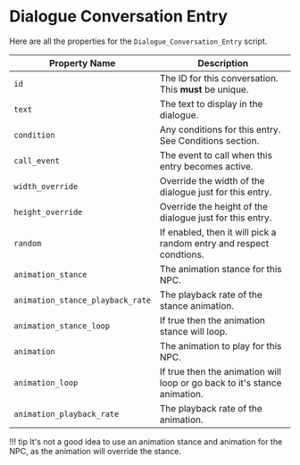 # Dialogue Conversation Entry

Here are all the properties for the `Dialogue_Conversation_Entry` script.

| Property Name | Description |
| ------------- | ----------- |
| `id` | The ID for this conversation.  This **must** be unique. |
| `text` | The text to display in the dialogue. |
| `condition` | Any conditions for this entry.  See Conditions section. |
| `call_event` | The event to call when this entry becomes active. |
| `width_override` | Override the width of the dialogue just for this entry. |
| `height_override` | Override the height of the dialogue just for this entry. |
| `random` | If enabled, then it will pick a random entry and respect condtions. |
| `animation_stance` | The animation stance for this NPC. |
| `animation_stance_playback_rate` | The playback rate of the stance animation. |
| `animation_stance_loop` | If true then the animation stance will loop. |
| `animation` | The animation to play for this NPC. |
| `animation_loop` | If true then the animation will loop or go back to it's stance animation. |
| `animation_playback_rate` | The playback rate of the animation. |

!!! tip
	It's not a good idea to use an animation stance and animation for the NPC, as the animation will override the stance.